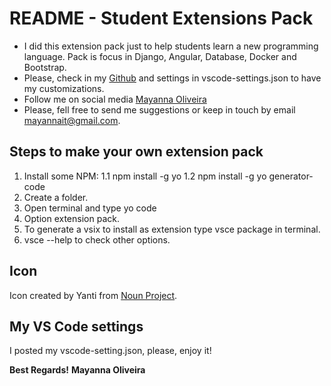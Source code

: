 # README - Student Extensions Pack 

* I did this extension pack just to help students learn a new programming language. Pack is focus in Django, Angular, Database, Docker and Bootstrap. 
* Please, check in my [Github](https://github.com/mayannaoliveira/student-pack.git) and settings in vscode-settings.json to have my customizations.
* Follow me on social media [Mayanna Oliveira](https://linktr.ee/mayannaoliveira)
* Please, fell free to send me suggestions or keep  in touch by email mayannait@gmail.com.

## Steps to make your own extension pack

1. Install some NPM: 1.1 npm install -g yo 1.2 npm install -g yo generator-code
2. Create a folder.
3. Open terminal and type yo code
4. Option extension pack.
5. To generate a vsix to install as extension type vsce package in terminal.
6. vsce --help to check other options.

## Icon

Icon created by Yanti from [Noun Project](https://thenounproject.com/search/?q=plant&i=2754744).

## My VS Code settings
I posted my vscode-setting.json, please, enjoy it!

**Best Regards!**
**Mayanna Oliveira**